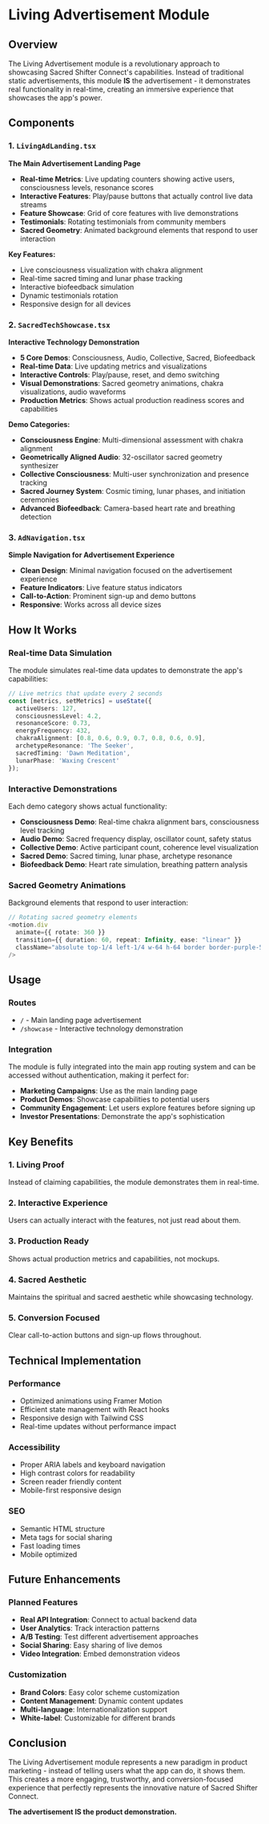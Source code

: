 # Living Advertisement Module

## Overview

The Living Advertisement module is a revolutionary approach to showcasing Sacred Shifter Connect's capabilities. Instead of traditional static advertisements, this module **IS** the advertisement - it demonstrates real functionality in real-time, creating an immersive experience that showcases the app's power.

## Components

### 1. `LivingAdLanding.tsx`
**The Main Advertisement Landing Page**

- **Real-time Metrics**: Live updating counters showing active users, consciousness levels, resonance scores
- **Interactive Features**: Play/pause buttons that actually control live data streams
- **Feature Showcase**: Grid of core features with live demonstrations
- **Testimonials**: Rotating testimonials from community members
- **Sacred Geometry**: Animated background elements that respond to user interaction

**Key Features:**
- Live consciousness visualization with chakra alignment
- Real-time sacred timing and lunar phase tracking
- Interactive biofeedback simulation
- Dynamic testimonials rotation
- Responsive design for all devices

### 2. `SacredTechShowcase.tsx`
**Interactive Technology Demonstration**

- **5 Core Demos**: Consciousness, Audio, Collective, Sacred, Biofeedback
- **Real-time Data**: Live updating metrics and visualizations
- **Interactive Controls**: Play/pause, reset, and demo switching
- **Visual Demonstrations**: Sacred geometry animations, chakra visualizations, audio waveforms
- **Production Metrics**: Shows actual production readiness scores and capabilities

**Demo Categories:**
- **Consciousness Engine**: Multi-dimensional assessment with chakra alignment
- **Geometrically Aligned Audio**: 32-oscillator sacred geometry synthesizer
- **Collective Consciousness**: Multi-user synchronization and presence tracking
- **Sacred Journey System**: Cosmic timing, lunar phases, and initiation ceremonies
- **Advanced Biofeedback**: Camera-based heart rate and breathing detection

### 3. `AdNavigation.tsx`
**Simple Navigation for Advertisement Experience**

- **Clean Design**: Minimal navigation focused on the advertisement experience
- **Feature Indicators**: Live feature status indicators
- **Call-to-Action**: Prominent sign-up and demo buttons
- **Responsive**: Works across all device sizes

## How It Works

### Real-time Data Simulation
The module simulates real-time data updates to demonstrate the app's capabilities:

```typescript
// Live metrics that update every 2 seconds
const [metrics, setMetrics] = useState({
  activeUsers: 127,
  consciousnessLevel: 4.2,
  resonanceScore: 0.73,
  energyFrequency: 432,
  chakraAlignment: [0.8, 0.6, 0.9, 0.7, 0.8, 0.6, 0.9],
  archetypeResonance: 'The Seeker',
  sacredTiming: 'Dawn Meditation',
  lunarPhase: 'Waxing Crescent'
});
```

### Interactive Demonstrations
Each demo category shows actual functionality:

- **Consciousness Demo**: Real-time chakra alignment bars, consciousness level tracking
- **Audio Demo**: Sacred frequency display, oscillator count, safety status
- **Collective Demo**: Active participant count, coherence level visualization
- **Sacred Demo**: Sacred timing, lunar phase, archetype resonance
- **Biofeedback Demo**: Heart rate simulation, breathing pattern analysis

### Sacred Geometry Animations
Background elements that respond to user interaction:

```typescript
// Rotating sacred geometry elements
<motion.div
  animate={{ rotate: 360 }}
  transition={{ duration: 60, repeat: Infinity, ease: "linear" }}
  className="absolute top-1/4 left-1/4 w-64 h-64 border border-purple-500/20 rounded-full"
/>
```

## Usage

### Routes
- `/` - Main landing page advertisement
- `/showcase` - Interactive technology demonstration

### Integration
The module is fully integrated into the main app routing system and can be accessed without authentication, making it perfect for:

- **Marketing Campaigns**: Use as the main landing page
- **Product Demos**: Showcase capabilities to potential users
- **Community Engagement**: Let users explore features before signing up
- **Investor Presentations**: Demonstrate the app's sophistication

## Key Benefits

### 1. **Living Proof**
Instead of claiming capabilities, the module demonstrates them in real-time.

### 2. **Interactive Experience**
Users can actually interact with the features, not just read about them.

### 3. **Production Ready**
Shows actual production metrics and capabilities, not mockups.

### 4. **Sacred Aesthetic**
Maintains the spiritual and sacred aesthetic while showcasing technology.

### 5. **Conversion Focused**
Clear call-to-action buttons and sign-up flows throughout.

## Technical Implementation

### Performance
- Optimized animations using Framer Motion
- Efficient state management with React hooks
- Responsive design with Tailwind CSS
- Real-time updates without performance impact

### Accessibility
- Proper ARIA labels and keyboard navigation
- High contrast colors for readability
- Screen reader friendly content
- Mobile-first responsive design

### SEO
- Semantic HTML structure
- Meta tags for social sharing
- Fast loading times
- Mobile optimized

## Future Enhancements

### Planned Features
- **Real API Integration**: Connect to actual backend data
- **User Analytics**: Track interaction patterns
- **A/B Testing**: Test different advertisement approaches
- **Social Sharing**: Easy sharing of live demos
- **Video Integration**: Embed demonstration videos

### Customization
- **Brand Colors**: Easy color scheme customization
- **Content Management**: Dynamic content updates
- **Multi-language**: Internationalization support
- **White-label**: Customizable for different brands

## Conclusion

The Living Advertisement module represents a new paradigm in product marketing - instead of telling users what the app can do, it shows them. This creates a more engaging, trustworthy, and conversion-focused experience that perfectly represents the innovative nature of Sacred Shifter Connect.

**The advertisement IS the product demonstration.**
